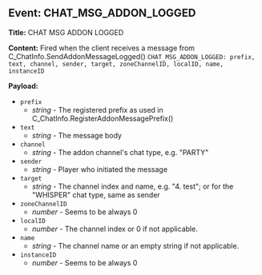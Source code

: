 ## Event: CHAT_MSG_ADDON_LOGGED

**Title:** CHAT MSG ADDON LOGGED

**Content:**
Fired when the client receives a message from C_ChatInfo.SendAddonMessageLogged()
`CHAT_MSG_ADDON_LOGGED: prefix, text, channel, sender, target, zoneChannelID, localID, name, instanceID`

**Payload:**
- `prefix`
  - *string* - The registered prefix as used in C_ChatInfo.RegisterAddonMessagePrefix()
- `text`
  - *string* - The message body
- `channel`
  - *string* - The addon channel's chat type, e.g. "PARTY"
- `sender`
  - *string* - Player who initiated the message
- `target`
  - *string* - The channel index and name, e.g. "4. test"; or for the "WHISPER" chat type, same as sender
- `zoneChannelID`
  - *number* - Seems to be always 0
- `localID`
  - *number* - The channel index or 0 if not applicable.
- `name`
  - *string* - The channel name or an empty string if not applicable.
- `instanceID`
  - *number* - Seems to be always 0